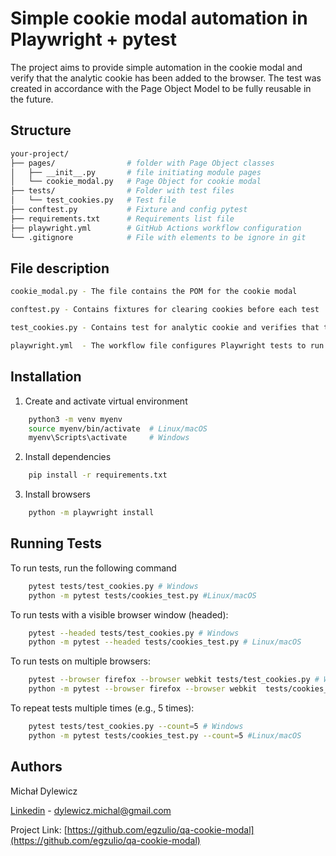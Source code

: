 # Simple cookie modal automation in Playwright + pytest

The project aims to provide simple automation in the cookie modal and verify that the analytic cookie has been added to the browser. The test was created in accordance with the Page Object Model to be fully reusable in the future.


## Structure
```bash
your-project/
├── pages/                # folder with Page Object classes
│   ├── __init__.py       # file initiating module pages
│   └── cookie_modal.py   # Page Object for cookie modal
├── tests/                # Folder with test files
│   └── test_cookies.py   # Test file
├── conftest.py           # Fixture and config pytest
├── requirements.txt      # Requirements list file
├── playwright.yml        # GitHub Actions workflow configuration
└── .gitignore            # File with elements to be ignore in git  
```  
## File description

```bash
cookie_modal.py - The file contains the POM for the cookie modal
```

```bash
conftest.py - Contains fixtures for clearing cookies before each test
```

```bash
test_cookies.py - Contains test for analytic cookie and verifies that the cookie was added with the appropriate value
```
```bash
playwright.yml  - The workflow file configures Playwright tests to run automatically on every push or pull request, across Chromium, Firefox, and WebKit browsers. Tests are run in parallel thanks to the matrix strategy.
```
## Installation

1. Create and activate virtual environment

```bash
    python3 -m venv myenv
    source myenv/bin/activate  # Linux/macOS
    myenv\Scripts\activate     # Windows
```

2. Install dependencies

```bash
    pip install -r requirements.txt
```

3. Install browsers

```bash
    python -m playwright install
```


    
## Running Tests

To run tests, run the following command

```bash
    pytest tests/test_cookies.py # Windows
    python -m pytest tests/cookies_test.py #Linux/macOS
```
To run tests with a visible browser window (headed):

```bash
    pytest --headed tests/test_cookies.py # Windows 
    python -m pytest --headed tests/cookies_test.py # Linux/macOS
```
To run tests on multiple browsers:

```bash
    pytest --browser firefox --browser webkit tests/test_cookies.py # Windows 
    python -m pytest --browser firefox --browser webkit  tests/cookies_test.py # Linux/macOS
```
To repeat tests multiple times (e.g., 5 times):

```bash
    pytest tests/test_cookies.py --count=5 # Windows
    python -m pytest tests/cookies_test.py --count=5 #Linux/macOS
```



## Authors

Michał Dylewicz 

[Linkedin](https://www.linkedin.com/in/michal-dylewicz/) - dylewicz.michal@gmail.com

Project Link: [https://github.com/egzulio/qa-cookie-modal](https://github.com/egzulio/qa-cookie-modal)

